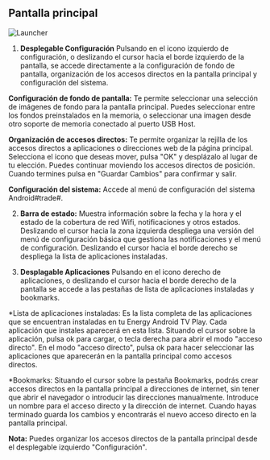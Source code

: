 ## Pantalla principal

![Launcher](http://static.energysistem.com/images/manuals/42162/54e369a38d4cd.jpg)

1. **Desplegable Configuración** Pulsando en el icono izquierdo de configuración, o deslizando el cursor hacia el borde izquierdo de la pantalla, se accede directamente a la configuración de fondo de pantalla, organización de los accesos directos en la pantalla principal y configuración del sistema.

  **Configuración de fondo de pantalla:** Te permite seleccionar una selección de imágenes de fondo para la pantalla principal. Puedes seleccionar entre los fondos preinstalados en la memoria, o seleccionar una imagen desde otro soporte de memoria conectado al puerto USB Host.
 
  **Organización de accesos directos:** Te permite organizar la rejilla de los accesos directos a aplicaciones o direcciones web de la página principal. Selecciona el icono que deseas mover, pulsa "OK" y desplázalo al lugar de tu elección. Puedes continuar moviendo los accesos directos de posición. Cuando termines pulsa en "Guardar Cambios" para confirmar y salir. 

  **Configuración del sistema:** Accede al menú de configuración del sistema Android#trade#.

2. **Barra de estado:** Muestra información sobre la fecha y la hora y el estado de la cobertura de red Wifi, notificaciones y otros estados. Deslizando el cursor hacia la zona izquierda despliega una versión del menú de configuración básica que gestiona las notificaciones y el menú de configuración. Deslizando el cursor hacia el borde derecho se despliega la lista de aplicaciones instaladas.

3. **Desplagable Aplicaciones** Pulsando en el icono derecho de aplicaciones, o deslizando el cursor hacia el borde derecho de la pantalla se accede a las pestañas de lista de aplicaciones instaladas y bookmarks.
 
  *Lista de aplicaciones instaladas: Es la lista completa de las aplicaciones que se encuentran instaladas en tu Energy Android TV Play. Cada aplicación que instales aparecerá en esta lista. Situando el cursor sobre la aplicación, pulsa ok para cargar, o tecla derecha para abrir el modo "acceso directo". En el modo "acceso directo", pulsa ok para hacer seleccionar las aplicaciones que aparecerán en la pantalla principal como accesos directos.
 
  *Bookmarks: Situando el cursor sobre la pestaña Bookmarks, podrás crear accesos directos en la pantalla principal a direcciones de internet, sin tener que abrir el navegador o introducir las direcciones manualmente. Introduce un nombre para el acceso directo y la dirección de internet. Cuando hayas terminado guarda los cambios y encontrarás el nuevo acceso directo en la pantalla principal.

**Nota:** Puedes organizar los accesos directos de la pantalla principal desde el desplegable izquierdo "Configuración".


